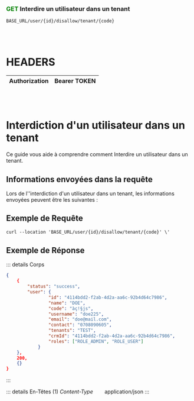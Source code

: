 ### <span style="color:green">GET</span> Interdire un utilisateur dans un tenant

````
BASE_URL/user/{id}/disallow/tenant/{code}
````

<br/> <br/>

# HEADERS

| Authorization | Bearer TOKEN |
| ------------- | -----------  |

<br/> <br/>

# Interdiction d'un utilisateur dans un tenant
Ce guide vous aide à comprendre comment Interdire un utilisateur dans un tenant.


## Informations envoyées dans la requête

Lors de l''interdiction d'un utilisateur dans un tenant, les informations envoyées peuvent être les suivantes :


## Exemple de Requête

```txt
curl --location 'BASE_URL/user/{id}/disallow/tenant/{code}' \'

```


## Exemple de Réponse

::: details Corps  

```json
{
    {
        "status": "success",
        "user": {
                "id": "4114bdd2-f2ab-4d2a-aa6c-92b4d64c7986", 
                "name": "DOE",
                "code": "àç!§js",
                "username": "doe225",
                "email": "doe@mail.com",
                "contact": "0708090605",
                "tenants": "TEST",
                "crmId": "4114bdd2-f2ab-4d2a-aa6c-92b4d64c7986",
                "roles": ["ROLE_ADMIN", "ROLE_USER"]
            }
    },
    200,
    {}
}
```
:::


::: details En-Têtes (1)
 *Content-Type*    &nbsp;&nbsp;&nbsp;&nbsp;&nbsp;&nbsp;     application/json
:::
